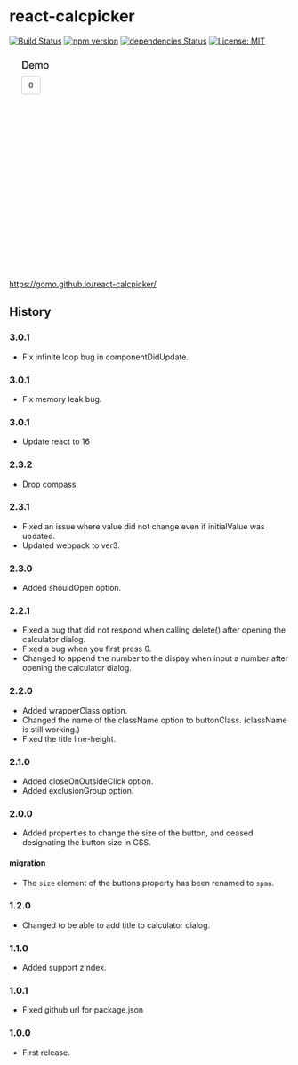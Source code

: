 # react-calcpicker

[![Build Status](https://travis-ci.org/gomo/react-calcpicker.svg?branch=master)](https://travis-ci.org/gomo/react-calcpicker)
[![npm version](https://badge.fury.io/js/react-calcpicker.svg)](https://badge.fury.io/js/react-calcpicker)
[![dependencies Status](https://david-dm.org/gomo/react-calcpicker/status.svg)](https://david-dm.org/gomo/react-calcpicker)
[![License: MIT](https://img.shields.io/badge/License-MIT-yellow.svg)](https://opensource.org/licenses/MIT)


![DEMO](https://raw.githubusercontent.com/gomo/react-calcpicker/images/images/calcpicker.gif)

https://gomo.github.io/react-calcpicker/

## History

### 3.0.1

* Fix infinite loop bug in componentDidUpdate.

### 3.0.1

* Fix memory leak bug.

### 3.0.1

* Update react to 16

### 2.3.2

* Drop compass.

### 2.3.1

* Fixed an issue where value did not change even if initialValue was updated.
* Updated webpack to ver3.

### 2.3.0

* Added shouldOpen option.

### 2.2.1

* Fixed a bug that did not respond when calling delete() after opening the calculator dialog.
* Fixed a bug when you first press 0.
* Changed to append the number to the dispay when input a number after opening the calculator dialog.

### 2.2.0

* Added wrapperClass option.
* Changed the name of the className option to buttonClass. (className is still working.)
* Fixed the title line-height.

### 2.1.0

 * Added closeOnOutsideClick option.
 * Added exclusionGroup option.

### 2.0.0

 * Added properties to change the size of the button, and ceased designating the button size in CSS.

#### migration

 * The `size` element of the buttons property has been renamed to `span`.

### 1.2.0

 * Changed to be able to add title to calculator dialog.

### 1.1.0

 * Added support zIndex.

### 1.0.1

 * Fixed github url for package.json

### 1.0.0

 * First release.

